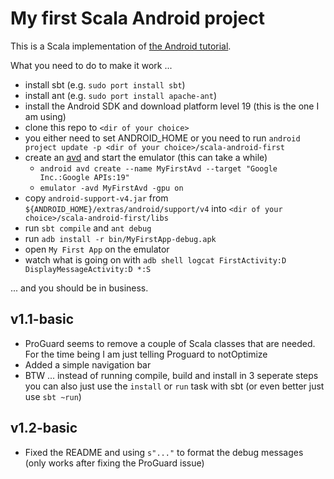 # My first Scala Android project

This is a Scala implementation of [the Android tutorial](http://developer.android.com/training/basics/firstapp/index.html).

What you need to do to make it work ...

* install sbt (e.g. `sudo port install sbt`)
* install ant (e.g. `sudo port install apache-ant`)
* install the Android SDK and download platform level 19 (this is the one I am using)
* clone this repo to `<dir of your choice>`
* you either need to set ANDROID_HOME or you need to run `android project update -p <dir of your choice>/scala-android-first`
* create an [avd](http://developer.android.com/tools/devices/managing-avds-cmdline.html) and start the emulator (this can take a while)
    * `android avd create --name MyFirstAvd --target "Google Inc.:Google APIs:19"`
    * `emulator -avd MyFirstAvd -gpu on`
* copy `android-support-v4.jar` from `${ANDROID_HOME}/extras/android/support/v4` into `<dir of your choice>/scala-android-first/libs`
* run `sbt compile` and `ant debug`
* run `adb install -r bin/MyFirstApp-debug.apk`
* open `My First App` on the emulator
* watch what is going on with `adb shell logcat FirstActivity:D DisplayMessageActivity:D *:S`

... and you should be in business.

## v1.1-basic

* ProGuard seems to remove a couple of Scala classes that are needed. For the time being I am just telling Proguard to notOptimize
* Added a simple navigation bar
* BTW ... instead of running compile, build and install in 3 seperate steps you can also just use the `install` or `run` task with sbt (or even better just use `sbt ~run`)

## v1.2-basic

* Fixed the README and using `s"..."` to format the debug messages (only works after fixing the ProGuard issue)
